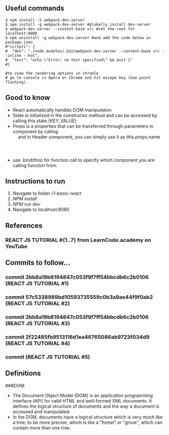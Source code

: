 ## Useful commands

```
$ npm install -S webpack-dev-server
$ npm install -g webpack-dev-server #globally install dev-server
$ webpack-dev-server --content-base src #set the root for localhost:8080
$ npm uninstall -g webpack-dev-server #and add the code below in package.json
#"scripts": {
#  "dev": "./node_modules/.bin/webpack-dev-server --content-base src --inline --hot",
#  "test": "echo \"Error: no test specified\" && exit 1"
#}

#to view the rendering options in chromle
# go to console in Opera or Chrome and hit escape key (Use paint flashing).

```

## Good to know


* React automatically handles DOM manipulation
* State is initialized in the constructor method and can be accessed by calling this.state.{KEY_VALUE}
* Props is a properties that can be transferred through parameters in component by calling <Header name={VALUE}/> and in Header component, you can simply use it as this.props.name
* use .bind(this) for function call to specify which component you are calling function from. 


## Instructions to run
1. Navigate to folder */1-basic-react*
2. *NPM install*
3. *NPM run dev*
4. Navigate to localhost:8080

## References
### REACT JS TUTORIAL #{1..7} from LearnCode.academy on YouTube



## Commits to follow...
### commit 2bb8a19b8194847c053f9f7ff54bbcdb6c2b0106 (REACT JS TUTORIAL #1)
### commit 57c5338989bd10593735559c0b3a9ae44f9f0ab2 (REACT JS TUTORIAL #2)
### commit 2bb8a19b8194847c053f9f7ff54bbcdb6c2b0106 (REACT JS TUTORIAL #3)
### commit 2f22485fb9513116d1ea46765086ab9723f034d9 (REACT JS TUTORIAL #4)
### commit  (REACT JS TUTORIAL #5)



## Definitions

###DOM
- The Document Object Model (DOM) is an application programming interface (API) for valid HTML and well-formed XML documents. It defines the logical structure of documents and the way a document is accessed and manipulated.
- In the DOM, documents have a logical structure which is very much like a tree; to be more precise, which is like a "forest" or "grove", which can contain more than one tree.
